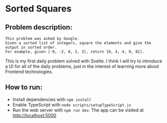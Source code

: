 # Sorted Squares
## Problem description:

```
This problem was asked by Google.
Given a sorted list of integers, square the elements and give the output in sorted order.
For example, given [-9, -2, 0, 2, 3], return [0, 4, 4, 9, 81].
```

This is my first daily problem solved with Svelte. I think I will try to introduce a UI for all of the daily problems, just in the interest of learning more about Frontend technologies.

## How to run:
- Install dependencies with `npm install`
- Enable TypeScript with `node scripts/setupTypeScript.js`
- Run the web server with `npm run dev`. The app can be visited at [http://localhost:5000](http://localhost:5000)
